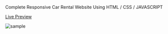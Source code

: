 Complete Responsive Car Rental Website Using HTML / CSS / JAVASCRIPT

[Live Preview](https://imkarvendhan.github.io/projects/car-rental-site/)

![sample](https://github.com/imkarvendhan/imkarvendhan.github.io/assets/139115888/3ae41b2c-a4d4-436a-bcad-46943d234d5c)
